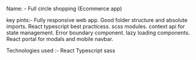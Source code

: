 Name: - Full circle shopping (Ecommerce app)

key pints:- 
Fully responsive web app. 
Good folder structure and absolute imports.
React typescript best practicess.
scss modules.
context api for state management.
Error boundary component.
lazy loading components.
React portal for modals and mobile navbar.


Technologies used :-
React
Typescript
sass
